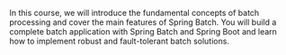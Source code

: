 In this course, we will introduce the fundamental concepts of batch processing and cover the main features of Spring Batch.
You will build a complete batch application with Spring Batch and Spring Boot and learn how to implement robust and
fault-tolerant batch solutions.
